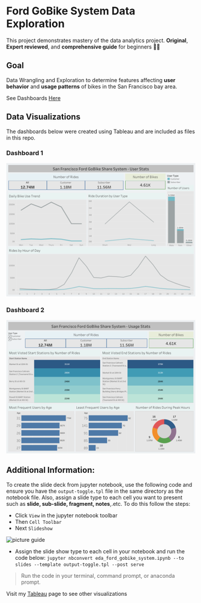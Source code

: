 # Ford GoBike System Data Exploration

This project demonstrates mastery of the data analytics project. **Original**, **Expert reviewed**, and **comprehensive guide** for beginners 🎊🎊

## Goal 

Data Wrangling and Exploration to determine features affecting **user behavior** and **usage patterns** of bikes in the San Francisco bay area.

See Dashboards [Here](https://github.com/UChisom/Ford-Gobike-sharing-system-EDA#dashboards)

## Data Visualizations 

The dashboards below were created using Tableau and are included as files in this repo. 

### Dashboard 1
![image1](https://github.com/UChisom/Ford-Gobike-sharing-system-EDA/blob/master/Dashboard%201.png?raw=true)

### Dashboard 2
![image2](https://github.com/UChisom/Ford-Gobike-sharing-system-EDA/blob/master/Dashboard%202.png?raw=true)


## Additional Information:
To create the slide deck from jupyter notebook, use the following code and ensure you have the `output-toggle.tpl` file in the same directory as the notebook file.
Also, assign a slide type to each cell you want to present such as **slide, sub-slide, fragment, notes**,.etc. To do this follow the steps:
- Click `View` in the jupyter notebook toolbar
- Then `Cell Toolbar`
- Next `Slideshow`

![picture guide](https://encrypted-tbn0.gstatic.com/images?q=tbn:ANd9GcQuD6Ajb4baS7vI1f2TJKdGTd0FtQVjaOZO7dZqoL9RQDRuuIkMT1rrIuChAGVe5YRtP00&usqp=CAU)
- Assign the slide show type to each cell in your notebook and run the code below:
`jupyter nbconvert eda_ford_gobike_system.ipynb --to slides --template output-toggle.tpl
--post serve`
> Run the code in your terminal, command prompt, or anaconda prompt.



Visit my [Tableau](https://public.tableau.com/app/profile/chisom.urom) page to see other visualizations
